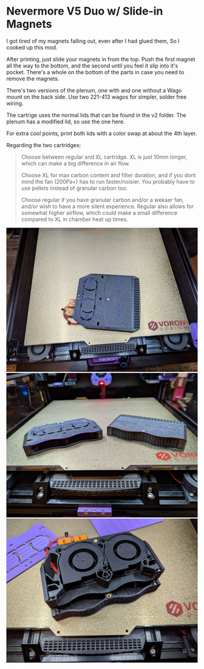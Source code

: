 # Nevermore V5 Duo w/ Slide-in Magnets

I got tired of my magnets falling out, even after I had glued them, So I cooked up this mod.

After printing, just slide your magnets in from the top. Push the first magnet all the way to the bottom, and the second until you feel it slip into it's pocket. There's a whole on the bottom of the parts in case you need to remove the magnets.

There's two versions of the plenum, one with and one without a Wago mount on the back side. Use two 221-413 wagos for simpler, solder free wiring.

The cartrige uses the normal lids that can be found in the v2 folder. The plenum has a modified lid, so use the one here.

For extra cool points, print both lids with a color swap at about the 4th layer.

Regarding the two cartridges:
>Choose between regular and XL cartridge. XL is just 10mm longer, which can make a big difference in air flow.
>
>Choose XL for max carbon content and filter duration, and if you dont mind the fan (200Pa+) has to run faster/noisier. You probably have to use pellets instead of granular carbon too.
>
>Choose regular if you have granular carbon and/or a wekaer fan, and/or wish to have a more silent experience. Regular also allows for somewhat higher airflow, which could make a small difference compared to XL in chamber heat up times.

![Assembled](nevermore_1.jpg)
![Mating faces](nevermore_2.jpg)
![Magnet slots](nevermore_3.jpg)
